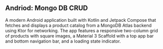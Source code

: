 ## Andriod: Mongo DB CRUD

A modern Android application built with Kotlin and Jetpack Compose that fetches and displays a product catalog from a MongoDB Atlas backend using Ktor for networking. The app features a responsive two-column grid of products with square images, a Material 3 Scaffold with a top app bar and bottom navigation bar, and a loading state indicator.
